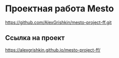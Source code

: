 # Проектная работа Mesto

https://github.com/AlexGrishkin/mesto-project-ff.git

## Ссылка на проект

https://alexgrishkin.github.io/mesto-project-ff/
